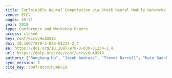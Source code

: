 ```yaml
---
title: Explainable Neural Computation via Stack Neural Module Networks.
venue: ECCV
pages: 55-71
year: 2018
type: Conference and Workshop Papers
access: closed
key: conf/eccv/HuADS18
doi: 10.1007/978-3-030-01234-2_4
ee: https://doi.org/10.1007/978-3-030-01234-2_4
url: https://dblp.org/rec/conf/eccv/HuADS18
authors: ["Ronghang Hu", "Jacob Andreas", "Trevor Darrell", "Kate Saenko"]
sync_version: 3
cite_key: conf/eccv/HuADS18
---
```

